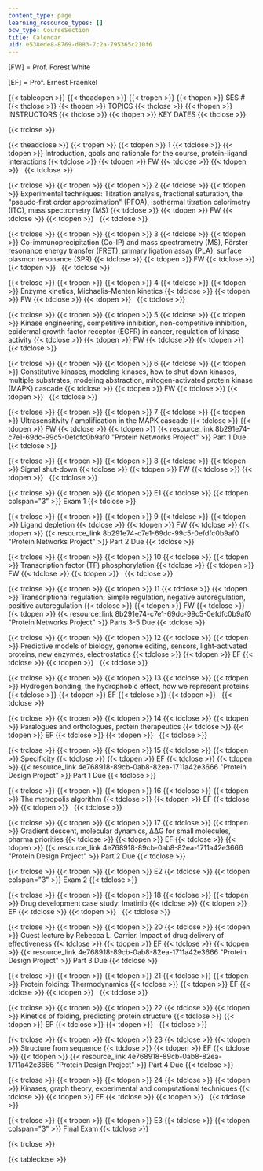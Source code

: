 ```yaml
---
content_type: page
learning_resource_types: []
ocw_type: CourseSection
title: Calendar
uid: e538ede8-8769-d883-7c2a-795365c210f6
---
```


\[FW\] = Prof. Forest White

\[EF\] = Prof. Ernest Fraenkel

{{< tableopen >}}
{{< theadopen >}}
{{< tropen >}}
{{< thopen >}}
SES #
{{< thclose >}}
{{< thopen >}}
TOPICS
{{< thclose >}}
{{< thopen >}}
INSTRUCTORS
{{< thclose >}}
{{< thopen >}}
KEY DATES
{{< thclose >}}

{{< trclose >}}

{{< theadclose >}}
{{< tropen >}}
{{< tdopen >}}
1
{{< tdclose >}}
{{< tdopen >}}
Introduction, goals and rationale for the course, protein-ligand interactions
{{< tdclose >}}
{{< tdopen >}}
FW
{{< tdclose >}}
{{< tdopen >}}
 
{{< tdclose >}}

{{< trclose >}}
{{< tropen >}}
{{< tdopen >}}
2
{{< tdclose >}}
{{< tdopen >}}
Experimental techniques: Titration analysis, fractional saturation, the "pseudo-first order approximation" (PFOA), isothermal titration calorimetry (ITC), mass spectrometry (MS)
{{< tdclose >}}
{{< tdopen >}}
FW
{{< tdclose >}}
{{< tdopen >}}
 
{{< tdclose >}}

{{< trclose >}}
{{< tropen >}}
{{< tdopen >}}
3
{{< tdclose >}}
{{< tdopen >}}
Co-immunoprecipitation (Co-IP) and mass spectrometry (MS), Fӧrster resonance energy transfer (FRET), primary ligation assay (PLA), surface plasmon resonance (SPR)
{{< tdclose >}}
{{< tdopen >}}
FW
{{< tdclose >}}
{{< tdopen >}}
 
{{< tdclose >}}

{{< trclose >}}
{{< tropen >}}
{{< tdopen >}}
4
{{< tdclose >}}
{{< tdopen >}}
Enzyme kinetics, Michaelis-Menten kinetics
{{< tdclose >}}
{{< tdopen >}}
FW
{{< tdclose >}}
{{< tdopen >}}
 
{{< tdclose >}}

{{< trclose >}}
{{< tropen >}}
{{< tdopen >}}
5
{{< tdclose >}}
{{< tdopen >}}
Kinase engineering, competitive inhibition, non-competitive inhibition, epidermal growth factor receptor (EGFR) in cancer, regulation of kinase activity
{{< tdclose >}}
{{< tdopen >}}
FW
{{< tdclose >}}
{{< tdopen >}}
 
{{< tdclose >}}

{{< trclose >}}
{{< tropen >}}
{{< tdopen >}}
6
{{< tdclose >}}
{{< tdopen >}}
Constitutive kinases, modeling kinases, how to shut down kinases, multiple substrates, modeling abstraction, mitogen-activated protein kinase (MAPK) cascade
{{< tdclose >}}
{{< tdopen >}}
FW
{{< tdclose >}}
{{< tdopen >}}
 
{{< tdclose >}}

{{< trclose >}}
{{< tropen >}}
{{< tdopen >}}
7
{{< tdclose >}}
{{< tdopen >}}
Ultrasensitivity / amplification in the MAPK cascade
{{< tdclose >}}
{{< tdopen >}}
FW
{{< tdclose >}}
{{< tdopen >}}
{{< resource_link 8b291e74-c7e1-69dc-99c5-0efdfc0b9af0 "Protein Networks Project" >}} Part 1 Due
{{< tdclose >}}

{{< trclose >}}
{{< tropen >}}
{{< tdopen >}}
8
{{< tdclose >}}
{{< tdopen >}}
Signal shut-down
{{< tdclose >}}
{{< tdopen >}}
FW
{{< tdclose >}}
{{< tdopen >}}
 
{{< tdclose >}}

{{< trclose >}}
{{< tropen >}}
{{< tdopen >}}
E1
{{< tdclose >}}
{{< tdopen colspan="3" >}}
Exam 1
{{< tdclose >}}

{{< trclose >}}
{{< tropen >}}
{{< tdopen >}}
9
{{< tdclose >}}
{{< tdopen >}}
Ligand depletion
{{< tdclose >}}
{{< tdopen >}}
FW
{{< tdclose >}}
{{< tdopen >}}
{{< resource_link 8b291e74-c7e1-69dc-99c5-0efdfc0b9af0 "Protein Networks Project" >}} Part 2 Due
{{< tdclose >}}

{{< trclose >}}
{{< tropen >}}
{{< tdopen >}}
10
{{< tdclose >}}
{{< tdopen >}}
Transcription factor (TF) phosphorylation
{{< tdclose >}}
{{< tdopen >}}
FW
{{< tdclose >}}
{{< tdopen >}}
 
{{< tdclose >}}

{{< trclose >}}
{{< tropen >}}
{{< tdopen >}}
11
{{< tdclose >}}
{{< tdopen >}}
Transcriptional regulation: Simple regulation, negative autoregulation, positive autoregulation
{{< tdclose >}}
{{< tdopen >}}
FW
{{< tdclose >}}
{{< tdopen >}}
{{< resource_link 8b291e74-c7e1-69dc-99c5-0efdfc0b9af0 "Protein Networks Project" >}} Parts 3-5 Due
{{< tdclose >}}

{{< trclose >}}
{{< tropen >}}
{{< tdopen >}}
12
{{< tdclose >}}
{{< tdopen >}}
Predictive models of biology, genome editing, sensors, light-activated proteins, new enzymes, electrostatics
{{< tdclose >}}
{{< tdopen >}}
EF
{{< tdclose >}}
{{< tdopen >}}
 
{{< tdclose >}}

{{< trclose >}}
{{< tropen >}}
{{< tdopen >}}
13
{{< tdclose >}}
{{< tdopen >}}
Hydrogen bonding, the hydrophobic effect, how we represent proteins
{{< tdclose >}}
{{< tdopen >}}
EF
{{< tdclose >}}
{{< tdopen >}}
 
{{< tdclose >}}

{{< trclose >}}
{{< tropen >}}
{{< tdopen >}}
14
{{< tdclose >}}
{{< tdopen >}}
Paralogues and orthologues, protein therapeutics
{{< tdclose >}}
{{< tdopen >}}
EF
{{< tdclose >}}
{{< tdopen >}}
 
{{< tdclose >}}

{{< trclose >}}
{{< tropen >}}
{{< tdopen >}}
15
{{< tdclose >}}
{{< tdopen >}}
Specificity
{{< tdclose >}}
{{< tdopen >}}
EF
{{< tdclose >}}
{{< tdopen >}}
{{< resource_link 4e768918-89cb-0ab8-82ea-1711a42e3666 "Protein Design Project" >}} Part 1 Due
{{< tdclose >}}

{{< trclose >}}
{{< tropen >}}
{{< tdopen >}}
16
{{< tdclose >}}
{{< tdopen >}}
The metropolis algorithm
{{< tdclose >}}
{{< tdopen >}}
EF
{{< tdclose >}}
{{< tdopen >}}
 
{{< tdclose >}}

{{< trclose >}}
{{< tropen >}}
{{< tdopen >}}
17
{{< tdclose >}}
{{< tdopen >}}
Gradient descent, molecular dynamics, ΔΔG for small molecules, pharma priorities
{{< tdclose >}}
{{< tdopen >}}
EF
{{< tdclose >}}
{{< tdopen >}}
{{< resource_link 4e768918-89cb-0ab8-82ea-1711a42e3666 "Protein Design Project" >}} Part 2 Due
{{< tdclose >}}

{{< trclose >}}
{{< tropen >}}
{{< tdopen >}}
E2
{{< tdclose >}}
{{< tdopen colspan="3" >}}
Exam 2
{{< tdclose >}}

{{< trclose >}}
{{< tropen >}}
{{< tdopen >}}
18
{{< tdclose >}}
{{< tdopen >}}
Drug development case study: Imatinib
{{< tdclose >}}
{{< tdopen >}}
EF
{{< tdclose >}}
{{< tdopen >}}
 
{{< tdclose >}}

{{< trclose >}}
{{< tropen >}}
{{< tdopen >}}
20
{{< tdclose >}}
{{< tdopen >}}
Guest lecture by Rebecca L. Carrier. Impact of drug delivery of effectiveness
{{< tdclose >}}
{{< tdopen >}}
EF
{{< tdclose >}}
{{< tdopen >}}
{{< resource_link 4e768918-89cb-0ab8-82ea-1711a42e3666 "Protein Design Project" >}} Part 3 Due
{{< tdclose >}}

{{< trclose >}}
{{< tropen >}}
{{< tdopen >}}
21
{{< tdclose >}}
{{< tdopen >}}
Protein folding: Thermodynamics
{{< tdclose >}}
{{< tdopen >}}
EF
{{< tdclose >}}
{{< tdopen >}}
 
{{< tdclose >}}

{{< trclose >}}
{{< tropen >}}
{{< tdopen >}}
22
{{< tdclose >}}
{{< tdopen >}}
Kinetics of folding, predicting protein structure
{{< tdclose >}}
{{< tdopen >}}
EF
{{< tdclose >}}
{{< tdopen >}}
 
{{< tdclose >}}

{{< trclose >}}
{{< tropen >}}
{{< tdopen >}}
23
{{< tdclose >}}
{{< tdopen >}}
Structure from sequence
{{< tdclose >}}
{{< tdopen >}}
EF
{{< tdclose >}}
{{< tdopen >}}
{{< resource_link 4e768918-89cb-0ab8-82ea-1711a42e3666 "Protein Design Project" >}} Part 4 Due
{{< tdclose >}}

{{< trclose >}}
{{< tropen >}}
{{< tdopen >}}
24
{{< tdclose >}}
{{< tdopen >}}
Kinases, graph theory, experimental and computational techniques
{{< tdclose >}}
{{< tdopen >}}
EF
{{< tdclose >}}
{{< tdopen >}}
 
{{< tdclose >}}

{{< trclose >}}
{{< tropen >}}
{{< tdopen >}}
E3
{{< tdclose >}}
{{< tdopen colspan="3" >}}
Final Exam
{{< tdclose >}}

{{< trclose >}}

{{< tableclose >}}